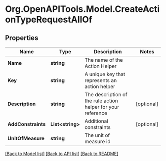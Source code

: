 
# Org.OpenAPITools.Model.CreateActionTypeRequestAllOf

## Properties

Name | Type | Description | Notes
------------ | ------------- | ------------- | -------------
**Name** | **string** | The name of the Action Helper | 
**Key** | **string** | A unique key that represents an action helper | 
**Description** | **string** | The description of the rule action helper for your reference | [optional] 
**AddConstraints** | **List&lt;string&gt;** | Additional constraints | [optional] 
**UnitOfMeasure** | **string** | The unit of measure id | 

[[Back to Model list]](../README.md#documentation-for-models)
[[Back to API list]](../README.md#documentation-for-api-endpoints)
[[Back to README]](../README.md)

